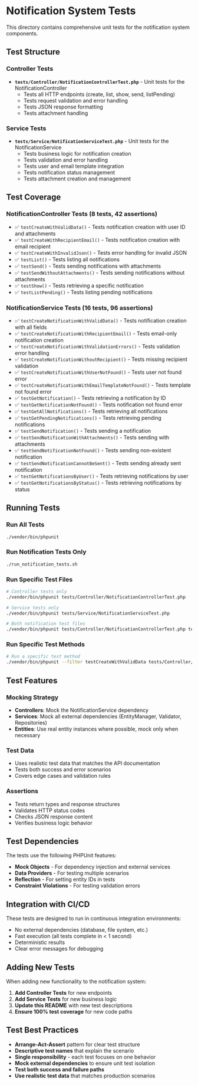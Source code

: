 # Notification System Tests

This directory contains comprehensive unit tests for the notification system components.

## Test Structure

### Controller Tests
- **`tests/Controller/NotificationControllerTest.php`** - Unit tests for the NotificationController
  - Tests all HTTP endpoints (create, list, show, send, listPending)
  - Tests request validation and error handling
  - Tests JSON response formatting
  - Tests attachment handling

### Service Tests
- **`tests/Service/NotificationServiceTest.php`** - Unit tests for the NotificationService
  - Tests business logic for notification creation
  - Tests validation and error handling
  - Tests user and email template integration
  - Tests notification status management
  - Tests attachment creation and management

## Test Coverage

### NotificationController Tests (8 tests, 42 assertions)
- ✅ `testCreateWithValidData()` - Tests notification creation with user ID and attachments
- ✅ `testCreateWithRecipientEmail()` - Tests notification creation with email recipient
- ✅ `testCreateWithInvalidJson()` - Tests error handling for invalid JSON
- ✅ `testList()` - Tests listing all notifications
- ✅ `testSend()` - Tests sending notifications with attachments
- ✅ `testSendWithoutAttachments()` - Tests sending notifications without attachments
- ✅ `testShow()` - Tests retrieving a specific notification
- ✅ `testListPending()` - Tests listing pending notifications

### NotificationService Tests (16 tests, 96 assertions)
- ✅ `testCreateNotificationWithValidData()` - Tests notification creation with all fields
- ✅ `testCreateNotificationWithRecipientEmail()` - Tests email-only notification creation
- ✅ `testCreateNotificationWithValidationErrors()` - Tests validation error handling
- ✅ `testCreateNotificationWithoutRecipient()` - Tests missing recipient validation
- ✅ `testCreateNotificationWithUserNotFound()` - Tests user not found error
- ✅ `testCreateNotificationWithEmailTemplateNotFound()` - Tests template not found error
- ✅ `testGetNotification()` - Tests retrieving a notification by ID
- ✅ `testGetNotificationNotFound()` - Tests notification not found error
- ✅ `testGetAllNotifications()` - Tests retrieving all notifications
- ✅ `testGetPendingNotifications()` - Tests retrieving pending notifications
- ✅ `testSendNotification()` - Tests sending a notification
- ✅ `testSendNotificationWithAttachments()` - Tests sending with attachments
- ✅ `testSendNotificationNotFound()` - Tests sending non-existent notification
- ✅ `testSendNotificationCannotBeSent()` - Tests sending already sent notification
- ✅ `testGetNotificationsByUser()` - Tests retrieving notifications by user
- ✅ `testGetNotificationsByStatus()` - Tests retrieving notifications by status

## Running Tests

### Run All Tests
```bash
./vendor/bin/phpunit
```

### Run Notification Tests Only
```bash
./run_notification_tests.sh
```

### Run Specific Test Files
```bash
# Controller tests only
./vendor/bin/phpunit tests/Controller/NotificationControllerTest.php

# Service tests only
./vendor/bin/phpunit tests/Service/NotificationServiceTest.php

# Both notification test files
./vendor/bin/phpunit tests/Controller/NotificationControllerTest.php tests/Service/NotificationServiceTest.php
```

### Run Specific Test Methods
```bash
# Run a specific test method
./vendor/bin/phpunit --filter testCreateWithValidData tests/Controller/NotificationControllerTest.php
```

## Test Features

### Mocking Strategy
- **Controllers**: Mock the NotificationService dependency
- **Services**: Mock all external dependencies (EntityManager, Validator, Repositories)
- **Entities**: Use real entity instances where possible, mock only when necessary

### Test Data
- Uses realistic test data that matches the API documentation
- Tests both success and error scenarios
- Covers edge cases and validation rules

### Assertions
- Tests return types and response structures
- Validates HTTP status codes
- Checks JSON response content
- Verifies business logic behavior

## Test Dependencies

The tests use the following PHPUnit features:
- **Mock Objects** - For dependency injection and external services
- **Data Providers** - For testing multiple scenarios
- **Reflection** - For setting entity IDs in tests
- **Constraint Violations** - For testing validation errors

## Integration with CI/CD

These tests are designed to run in continuous integration environments:
- No external dependencies (database, file system, etc.)
- Fast execution (all tests complete in < 1 second)
- Deterministic results
- Clear error messages for debugging

## Adding New Tests

When adding new functionality to the notification system:

1. **Add Controller Tests** for new endpoints
2. **Add Service Tests** for new business logic
3. **Update this README** with new test descriptions
4. **Ensure 100% test coverage** for new code paths

## Test Best Practices

- **Arrange-Act-Assert** pattern for clear test structure
- **Descriptive test names** that explain the scenario
- **Single responsibility** - each test focuses on one behavior
- **Mock external dependencies** to ensure unit test isolation
- **Test both success and failure paths**
- **Use realistic test data** that matches production scenarios
